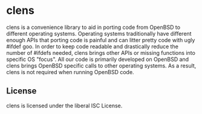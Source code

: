 clens
========

clens is a convenience library to aid in porting code from OpenBSD to
different operating systems. Operating systems traditionally have
different enough APIs that porting code is painful and can litter pretty
code with ugly #ifdef goo. In order to keep code readable and
drastically reduce the number of #ifdefs needed, clens brings other APIs
or missing functions into specific OS "focus". All our code is primarily
developed on OpenBSD and clens brings OpenBSD specific calls to other
operating systems. As a result, clens is not required when running
OpenBSD code.

## License

clens is licensed under the liberal ISC License.
